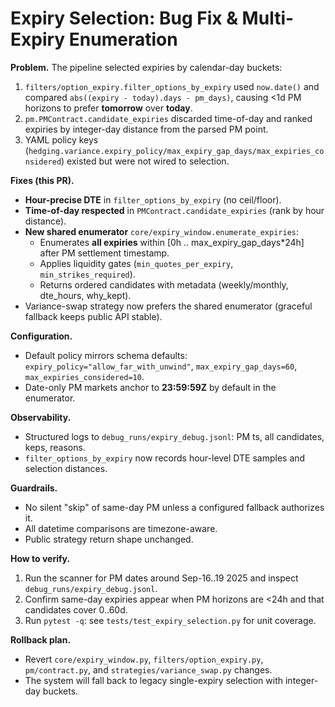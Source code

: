 # Expiry Selection: Bug Fix & Multi-Expiry Enumeration

**Problem.** The pipeline selected expiries by calendar-day buckets:
1) `filters/option_expiry.filter_options_by_expiry` used `now.date()` and compared `abs((expiry - today).days - pm_days)`, causing <1d PM horizons to prefer **tomorrow** over **today**.
2) `pm.PMContract.candidate_expiries` discarded time-of-day and ranked expiries by integer-day distance from the parsed PM point.
3) YAML policy keys (`hedging.variance.expiry_policy/max_expiry_gap_days/max_expiries_considered`) existed but were not wired to selection.

**Fixes (this PR).**
- **Hour-precise DTE** in `filter_options_by_expiry` (no ceil/floor).
- **Time-of-day respected** in `PMContract.candidate_expiries` (rank by hour distance).
- **New shared enumerator** `core/expiry_window.enumerate_expiries`:
  - Enumerates **all expiries** within [0h .. max_expiry_gap_days*24h] after PM settlement timestamp.
  - Applies liquidity gates (`min_quotes_per_expiry`, `min_strikes_required`).
  - Returns ordered candidates with metadata (weekly/monthly, dte_hours, why_kept).
- Variance-swap strategy now prefers the shared enumerator (graceful fallback keeps public API stable).

**Configuration.**
- Default policy mirrors schema defaults: `expiry_policy="allow_far_with_unwind"`, `max_expiry_gap_days=60`, `max_expiries_considered=10`.
- Date-only PM markets anchor to **23:59:59Z** by default in the enumerator.

**Observability.**
- Structured logs to `debug_runs/expiry_debug.jsonl`: PM ts, all candidates, keps, reasons.
- `filter_options_by_expiry` now records hour-level DTE samples and selection distances.

**Guardrails.**
- No silent "skip" of same-day PM unless a configured fallback authorizes it.
- All datetime comparisons are timezone-aware.
- Public strategy return shape unchanged.

**How to verify.**
1) Run the scanner for PM dates around Sep-16..19 2025 and inspect `debug_runs/expiry_debug.jsonl`.
2) Confirm same-day expiries appear when PM horizons are <24h and that candidates cover 0..60d.
3) Run `pytest -q`: see `tests/test_expiry_selection.py` for unit coverage.

**Rollback plan.**
- Revert `core/expiry_window.py`, `filters/option_expiry.py`, `pm/contract.py`, and `strategies/variance_swap.py` changes.
- The system will fall back to legacy single-expiry selection with integer-day buckets.